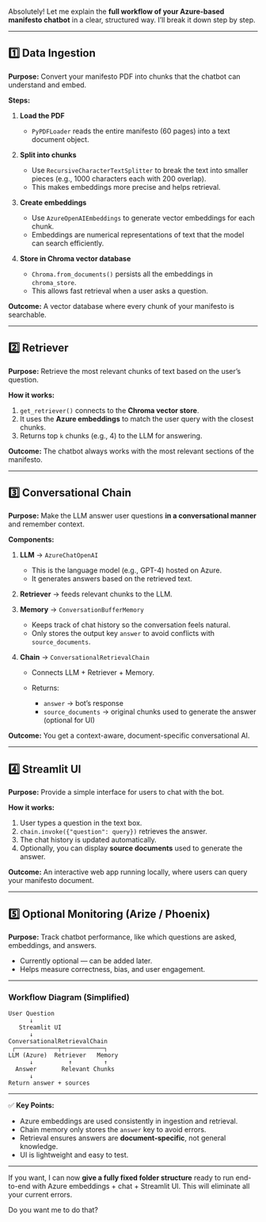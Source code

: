 Absolutely! Let me explain the **full workflow of your Azure-based manifesto chatbot** in a clear, structured way. I’ll break it down step by step.

---

## **1️⃣ Data Ingestion**

**Purpose:** Convert your manifesto PDF into chunks that the chatbot can understand and embed.

**Steps:**

1. **Load the PDF**

   * `PyPDFLoader` reads the entire manifesto (60 pages) into a text document object.

2. **Split into chunks**

   * Use `RecursiveCharacterTextSplitter` to break the text into smaller pieces (e.g., 1000 characters each with 200 overlap).
   * This makes embeddings more precise and helps retrieval.

3. **Create embeddings**

   * Use `AzureOpenAIEmbeddings` to generate vector embeddings for each chunk.
   * Embeddings are numerical representations of text that the model can search efficiently.

4. **Store in Chroma vector database**

   * `Chroma.from_documents()` persists all the embeddings in `chroma_store`.
   * This allows fast retrieval when a user asks a question.

**Outcome:** A vector database where every chunk of your manifesto is searchable.

---

## **2️⃣ Retriever**

**Purpose:** Retrieve the most relevant chunks of text based on the user’s question.

**How it works:**

1. `get_retriever()` connects to the **Chroma vector store**.
2. It uses the **Azure embeddings** to match the user query with the closest chunks.
3. Returns top `k` chunks (e.g., 4) to the LLM for answering.

**Outcome:** The chatbot always works with the most relevant sections of the manifesto.

---

## **3️⃣ Conversational Chain**

**Purpose:** Make the LLM answer user questions **in a conversational manner** and remember context.

**Components:**

1. **LLM** → `AzureChatOpenAI`

   * This is the language model (e.g., GPT-4) hosted on Azure.
   * It generates answers based on the retrieved text.

2. **Retriever** → feeds relevant chunks to the LLM.

3. **Memory** → `ConversationBufferMemory`

   * Keeps track of chat history so the conversation feels natural.
   * Only stores the output key `answer` to avoid conflicts with `source_documents`.

4. **Chain** → `ConversationalRetrievalChain`

   * Connects LLM + Retriever + Memory.
   * Returns:

     * `answer` → bot’s response
     * `source_documents` → original chunks used to generate the answer (optional for UI)

**Outcome:** You get a context-aware, document-specific conversational AI.

---

## **4️⃣ Streamlit UI**

**Purpose:** Provide a simple interface for users to chat with the bot.

**How it works:**

1. User types a question in the text box.
2. `chain.invoke({"question": query})` retrieves the answer.
3. The chat history is updated automatically.
4. Optionally, you can display **source documents** used to generate the answer.

**Outcome:** An interactive web app running locally, where users can query your manifesto document.

---

## **5️⃣ Optional Monitoring (Arize / Phoenix)**

**Purpose:** Track chatbot performance, like which questions are asked, embeddings, and answers.

* Currently optional — can be added later.
* Helps measure correctness, bias, and user engagement.

---

### **Workflow Diagram (Simplified)**

```
User Question
      ↓
   Streamlit UI
      ↓
ConversationalRetrievalChain
 ┌────────────┬────────────┐
LLM (Azure)  Retriever   Memory
      ↓          ↑         ↑
  Answer       Relevant Chunks
      ↓
Return answer + sources
```

---

✅ **Key Points:**

* Azure embeddings are used consistently in ingestion and retrieval.
* Chain memory only stores the `answer` key to avoid errors.
* Retrieval ensures answers are **document-specific**, not general knowledge.
* UI is lightweight and easy to test.

---

If you want, I can now **give a fully fixed folder structure** ready to run end-to-end with Azure embeddings + chat + Streamlit UI. This will eliminate all your current errors.

Do you want me to do that?
